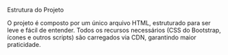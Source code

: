 Estrutura do Projeto

O projeto é composto por um único arquivo HTML, estruturado para ser leve e fácil de entender.
Todos os recursos necessários (CSS do Bootstrap, ícones e outros scripts) são carregados via CDN, garantindo maior praticidade.
